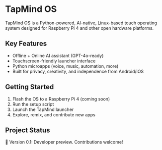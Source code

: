 # TapMind OS

TapMind OS is a Python-powered, AI-native, Linux-based touch operating system designed for Raspberry Pi 4 and other open hardware platforms.

## Key Features

- Offline + Online AI assistant (GPT-4o-ready)
- Touchscreen-friendly launcher interface
- Python microapps (voice, music, automation, more)
- Built for privacy, creativity, and independence from Android/iOS

## Getting Started

1. Flash the OS to a Raspberry Pi 4 (coming soon)
2. Run the setup script
3. Launch the TapMind launcher
4. Explore, remix, and contribute new apps

## Project Status

🚧 Version 0.1: Developer preview. Contributions welcome!
